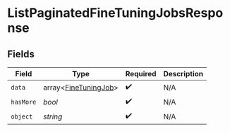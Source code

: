 # ListPaginatedFineTuningJobsResponse


## Fields

| Field                                                        | Type                                                         | Required                                                     | Description                                                  |
| ------------------------------------------------------------ | ------------------------------------------------------------ | ------------------------------------------------------------ | ------------------------------------------------------------ |
| `data`                                                       | array<[FineTuningJob](../../models/shared/FineTuningJob.md)> | :heavy_check_mark:                                           | N/A                                                          |
| `hasMore`                                                    | *bool*                                                       | :heavy_check_mark:                                           | N/A                                                          |
| `object`                                                     | *string*                                                     | :heavy_check_mark:                                           | N/A                                                          |